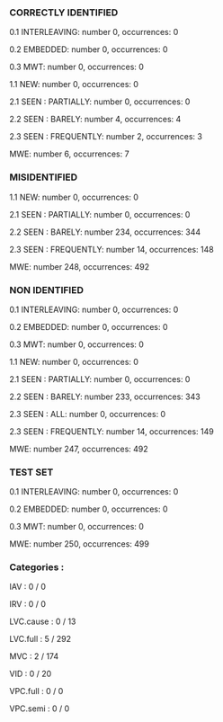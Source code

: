### CORRECTLY IDENTIFIED

0.1 INTERLEAVING: number 0, occurrences: 0

0.2 EMBEDDED: number 0, occurrences: 0

0.3 MWT: number 0, occurrences: 0

1.1 NEW: number 0, occurrences: 0

2.1 SEEN : PARTIALLY: number 0, occurrences: 0

2.2 SEEN : BARELY: number 4, occurrences: 4

2.3 SEEN : FREQUENTLY: number 2, occurrences: 3

MWE: number 6, occurrences: 7

### MISIDENTIFIED

1.1 NEW: number 0, occurrences: 0

2.1 SEEN : PARTIALLY: number 0, occurrences: 0

2.2 SEEN : BARELY: number 234, occurrences: 344

2.3 SEEN : FREQUENTLY: number 14, occurrences: 148

MWE: number 248, occurrences: 492

### NON IDENTIFIED

0.1 INTERLEAVING: number 0, occurrences: 0

0.2 EMBEDDED: number 0, occurrences: 0

0.3 MWT: number 0, occurrences: 0

1.1 NEW: number 0, occurrences: 0

2.1 SEEN : PARTIALLY: number 0, occurrences: 0

2.2 SEEN : BARELY: number 233, occurrences: 343

2.3 SEEN : ALL: number 0, occurrences: 0

2.3 SEEN : FREQUENTLY: number 14, occurrences: 149

MWE: number 247, occurrences: 492

### TEST SET

0.1 INTERLEAVING: number 0, occurrences: 0

0.2 EMBEDDED: number 0, occurrences: 0

0.3 MWT: number 0, occurrences: 0

MWE: number 250, occurrences: 499

### Categories : 

IAV		 : 0 / 0 

IRV		 : 0 / 0 

LVC.cause		 : 0 / 13 

LVC.full		 : 5 / 292 

MVC		 : 2 / 174 

VID		 : 0 / 20 

VPC.full		 : 0 / 0 

VPC.semi		 : 0 / 0 

